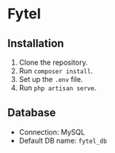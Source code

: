 # Fytel

## Installation
1. Clone the repository.
2. Run `composer install`.
3. Set up the `.env` file.
4. Run `php artisan serve`.

## Database
- Connection: MySQL
- Default DB name: `fytel_db`
